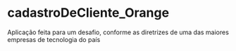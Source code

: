 # cadastroDeCliente_Orange

Aplicação feita para um desafio, conforme as diretrizes de uma das maiores empresas de tecnologia do país
